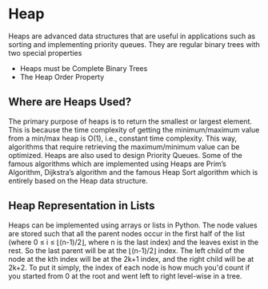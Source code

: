 # Heap

Heaps are advanced data structures that are useful in applications such as sorting and implementing priority queues. They are regular binary trees with two special properties

- Heaps must be Complete Binary Trees
- The Heap Order Property

## Where are Heaps Used?

The primary purpose of heaps is to return the smallest or largest element. This is because the time complexity of getting the minimum/maximum value from a min/max heap is O(1), i.e., constant time complexity. This way, algorithms that require retrieving the maximum/minimum value can be optimized. Heaps are also used to design Priority Queues. Some of the famous algorithms which are implemented using Heaps are Prim’s Algorithm, Dijkstra’s algorithm and the famous Heap Sort algorithm which is entirely based on the Heap data structure.

## Heap Representation in Lists

Heaps can be implemented using arrays or lists in Python. The node values are stored such that all the parent nodes occur in the first half of the list (where 0 ≤ i ≤ ⌊(n-1)/2⌋, where n is the last index) and the leaves exist in the rest. So the last parent will be at the ⌊(n-1)/2⌋ index. The left child of the node at the kth index will be at the 2k+1 index, and the right child will be at 2k+2. To put it simply, the index of each node is how much you'd count if you started from 0 at the root and went left to right level-wise in a tree.
